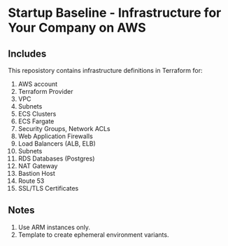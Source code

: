 # Startup Baseline - Infrastructure for Your Company on AWS

## Includes

This reposistory contains infrastructure definitions in Terraform for:

1. AWS account
2. Terraform Provider
3. VPC
4. Subnets
5. ECS Clusters
6. ECS Fargate
7. Security Groups, Network ACLs
8. Web Application Firewalls
9. Load Balancers (ALB, ELB)
10. Subnets
11. RDS Databases (Postgres)
12. NAT Gateway
13. Bastion Host
14. Route 53
15. SSL/TLS Certificates

## Notes

1. Use ARM instances only.
2. Template to create ephemeral environment variants.

